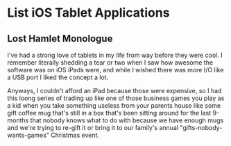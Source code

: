 # List iOS Tablet Applications

## Lost Hamlet Monologue

I've had a strong love of tablets in my life from way before they were cool. I remember literally shedding a tear or two when I saw how awesome the software was on iOS iPads were, and while I wished there was more I/O like a USB port I liked the concept a lot.

Anyways, I couldn't afford an iPad because those were expensive, so I had this loong series of trading up like one of those business games you play as a kid when you take something useless from your parents house like some gift coffee mug that's still in a box that's been sitting around for the last 9-months that nobody knows what to do with because we have enough mugs and we're trying to re-gift it or bring it to our family's annual "gifts-nobody-wants-games" Christmas event.



